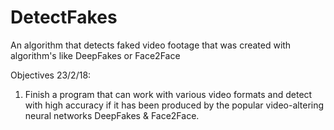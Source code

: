 # DetectFakes
An algorithm that detects faked video footage that was created with algorithm's like DeepFakes or Face2Face

Objectives 23/2/18:
1. Finish a program that can work with various video formats and detect with high accuracy if it has been produced by the popular video-altering neural networks DeepFakes & Face2Face.

